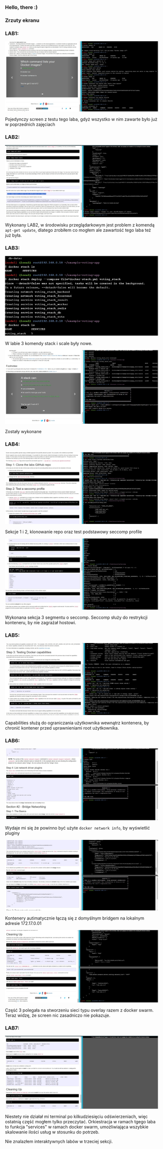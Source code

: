 ### Hello, there :)

### Zrzuty ekranu

### LAB1:
![obrazek](images/01-ops-s1-hello.jpg)

Pojedynczy screen z testu tego laba, gdyż wszystko w nim zawarte było już w poprzednich zajęciach

### LAB2:
![obrazek](images/02-ops-s1-images.jpg)

Wykonany LAB2, w środowisku przeglądarkowym jest problem z komendą `apt-get update`, dlatego zrobiłem co mogłem ale zawartość tego laba też już była.

### LAB3:
![obrazek](images/031-ops-s1-swarm-intro.jpg)

W labie 3 komendy stack i scale były nowe.

![obrazek](images/03-ops-s1-swarm-intro.jpg)

Zostały wykonane

### LAB4:

![obrazek](images/04-1-2-security-seccomp.jpg)

Sekcje 1 i 2, klonowanie repo oraz test podstawowy seccomp profile

![obrazek](images/04-3-security-seccomp.jpg)

Wykonana sekcja 3 segmentu o seccomp. Seccomp służy do restrykcji konteneru, by nie zagrażał hostowi.

### LAB5:

![obrazek](images/05-security-capabilities.jpg)

Capabilities służą do ograniczania użytkownika wewnątrz kontenera, by chronić kontener przed uprawnieniami root użytkownika.

### LAB6:

![obrazek](images/06-01-docker-networking-hol.jpg)

Wydaje mi się że powinno być użyte `docker network info`, by wyświetlić pluginy

![obrazek](images/06-02-docker-networking-hol.jpg)

Kontenery autimatycznie łączą się z domyślnym bridgem na lokalnym adresie 172.17.0.01

![obrazek](images/06-03-docker-networking-hol.jpg)

Część 3 polegała na stworzeniu sieci typu overlay razem z docker swarm. Teraz widzę, że screen nic zasadniczo nie pokazuje.

### LAB7:
![obrazek](images/07-orchestration-hol.jpg)

Niestety nie działał mi terminal po kilkudziesięciu odświerzeniach, więc ostatnią część mogłem tylko przeczytać.
Orkiestracja w ramach tgego laba to funkcja "services" w ramach docker swarm, umożliwiająca wszybkie skalowanie ilości usług w stosunku do potrzeb.

Nie znalazłem interaktywnych labów w trzeciej sekcji.